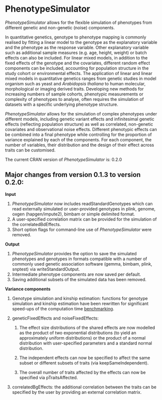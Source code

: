 # PhenotypeSimulator
*PhenotypeSimulator* allows for the flexible simulation of phenotypes from different genetic and non-genetic (noise) components. 

In quantitative genetics, genotype to phenotype mapping is commonly realised by fitting a linear model to the genotype as the explanatory variable and the phenotype as the response variable. Other explanatory variable such as additional sample measures (e.g. age, height, weight) or batch effects can also be included. For linear mixed models, in addition to the fixed effects of the genotype and the covariates, different random effect components can be included, accounting for population structure in the study cohort or environmental effects. The application of linear and linear mixed models in quantitative genetics ranges from genetic studies in model organism such as yeast and *Arabidopsis thaliana* to human molecular, morphological or imaging derived traits. Developing new methods for increasing numbers of sample cohorts, phenotypic measurements or complexity of phenotypes to analyse, often requires the simulation of datasets with a specific underlying phenotype structure. 

*PhenotypeSimulator* allows for the simulation of complex phenotypes under different models, including genetic variant effects and infinitesimal genetic effects (reflecting population structure) as well as correlated, non-genetic covariates and observational noise effects. Different phenotypic effects can be combined into a final phenotype while controlling for the proportion of variance explained by each of the components. For each component, the number of variables, their distribution and the design of their effect across traits can be customised. 

The current CRAN version of *PhenotypeSimulator* is: 0.2.0

## Major changes from version 0.1.3 to version 0.2.0:

**Input**
1. *PhenotypeSimulator* now includes readStandardGenotypes which can read externally simulated or user-provided genotypes in plink, genome, oxgen (hapgen/impute2), bimbam or simple delimited format.
1. A user-specified correlation matrix can be provided for the simulation of the correlatedBdEffects.
1. Short option flags for command-line use of *PhenotypeSimulator* were removed.

**Output**
1. *PhenotypeSimulator* provides the option to save the simulated phenotypes and genotypes in formats compatible with a number of commonly used genetic association software (gemma, bimbam, plink, snptest) via writeStandardOutput.
1. Intermediate phenotype components are now saved per default.
1. Saving additional subsets of the simulated data has been removed.

**Variance components**
1. Genotype simulation and kinship estimation: functions for genotype simulation and kinship estimation have been rewritten for
    significant speed-ups of the computation time [benchmarking](https://github.com/HannahVMeyer/PhenotypeSimulator-profiling).
    
1. geneticFixedEffects and noiseFixedEffects:
    1. The effect size distributions of the shared effects are now modelled as the product of two exponential distributions
        (to yield an approximately uniform distributions) or the product of a normal distribution with user-specified
        parameters and a standard normal distribution.
        
    1. The independent effects can now be specified to affect the same subset or different subsets of traits (via 
        keepSameIndependent).
        
    1. The overall number of traits affected by the effects can now be specified via pTraitsAffected.
    

1. correlatedBgEffects: the additional correlation between the traits can be specified by the user by providing an external
    correlation matrix. 




